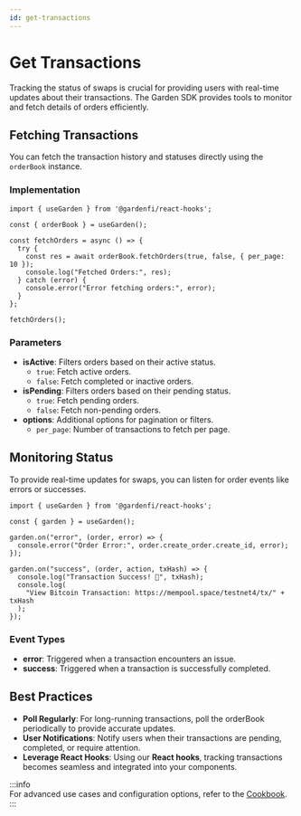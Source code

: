 ```yaml
---
id: get-transactions
---
```


# Get Transactions  

Tracking the status of swaps is crucial for providing users with real-time updates about their transactions. The Garden SDK provides tools to monitor and fetch details of orders efficiently.  

## Fetching Transactions  

You can fetch the transaction history and statuses directly using the `orderBook` instance.  

### Implementation  

```tsx
import { useGarden } from '@gardenfi/react-hooks';

const { orderBook } = useGarden();

const fetchOrders = async () => {
  try {
    const res = await orderBook.fetchOrders(true, false, { per_page: 10 });
    console.log("Fetched Orders:", res);
  } catch (error) {
    console.error("Error fetching orders:", error);
  }
};

fetchOrders();
```

### Parameters  

- **isActive**: Filters orders based on their active status.  
  - `true`: Fetch active orders.  
  - `false`: Fetch completed or inactive orders.  
- **isPending**: Filters orders based on their pending status.  
  - `true`: Fetch pending orders.  
  - `false`: Fetch non-pending orders.  
- **options**: Additional options for pagination or filters.  
  - `per_page`: Number of transactions to fetch per page.  

## Monitoring Status  

To provide real-time updates for swaps, you can listen for order events like errors or successes.  

```tsx
import { useGarden } from '@gardenfi/react-hooks';

const { garden } = useGarden();

garden.on("error", (order, error) => {
  console.error("Order Error:", order.create_order.create_id, error);
});

garden.on("success", (order, action, txHash) => {
  console.log("Transaction Success! 🎉", txHash);
  console.log(
    "View Bitcoin Transaction: https://mempool.space/testnet4/tx/" + txHash
  );
});
```

### Event Types  

- **error**: Triggered when a transaction encounters an issue.  
- **success**: Triggered when a transaction is successfully completed.  

## Best Practices  

- **Poll Regularly**: For long-running transactions, poll the orderBook periodically to provide accurate updates.  
- **User Notifications**: Notify users when their transactions are pending, completed, or require attention.  
- **Leverage React Hooks**: Using our **React hooks**, tracking transactions becomes seamless and integrated into your components.  

:::info  
For advanced use cases and configuration options, refer to the [Cookbook](../cookbook/Cookbook.md).  
:::